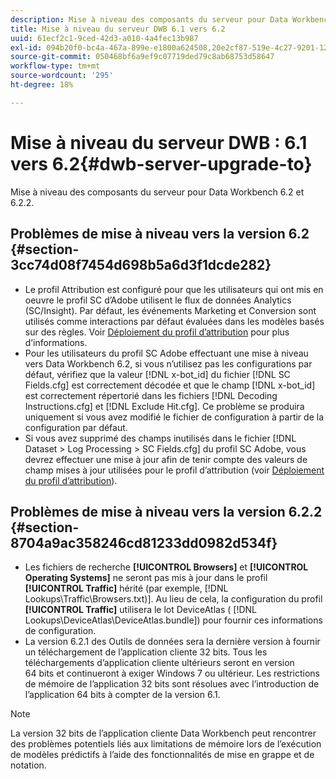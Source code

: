 ```yaml
---
description: Mise à niveau des composants du serveur pour Data Workbench 6.2 et 6.2.2.
title: Mise à niveau du serveur DWB 6.1 vers 6.2
uuid: 61ecf2c1-9ced-42d3-a010-4a4fec13b987
exl-id: 094b20f0-bc4a-467a-899e-e1800a624508,20e2cf87-519e-4c27-9201-1275550bb72a
source-git-commit: 050468bf6a9ef9c07719ded79c8ab68753d58647
workflow-type: tm+mt
source-wordcount: '295'
ht-degree: 18%

---
```


# Mise à niveau du serveur DWB : 6.1 vers 6.2{#dwb-server-upgrade-to}

Mise à niveau des composants du serveur pour Data Workbench 6.2 et 6.2.2.

## Problèmes de mise à niveau vers la version 6.2 {#section-3cc74d08f7454d698b5a6d3f1dcde282}

* Le profil Attribution est configuré pour que les utilisateurs qui ont mis en oeuvre le profil SC d’Adobe utilisent le flux de données Analytics (SC/Insight). Par défaut, les événements Marketing et Conversion sont utilisés comme interactions par défaut évaluées dans les modèles basés sur des règles. Voir [Déploiement du profil d’attribution](https://experienceleague.adobe.com/docs/data-workbench/using/client/attribution-reports/c-attrib-profile-deploy.html?lang=en) pour plus d’informations.
* Pour les utilisateurs du profil SC Adobe effectuant une mise à niveau vers Data Workbench 6.2, si vous n’utilisez pas les configurations par défaut, vérifiez que la valeur [!DNL x-bot_id] du fichier [!DNL SC Fields.cfg] est correctement décodée et que le champ [!DNL x-bot_id] est correctement répertorié dans les fichiers [!DNL Decoding Instructions.cfg] et [!DNL Exclude Hit.cfg]. Ce problème se produira uniquement si vous avez modifié le fichier de configuration à partir de la configuration par défaut.
* Si vous avez supprimé des champs inutilisés dans le fichier [!DNL Dataset > Log Processing > SC Fields.cfg] du profil SC Adobe, vous devrez effectuer une mise à jour afin de tenir compte des valeurs de champ mises à jour utilisées pour le profil d’attribution (voir [Déploiement du profil d’attribution](https://experienceleague.adobe.com/docs/data-workbench/using/client/attribution-reports/c-attrib-profile-deploy.html?lang=en)).

## Problèmes de mise à niveau vers la version 6.2.2 {#section-8704a9ac358246cd81233dd0982d534f}

* Les fichiers de recherche **[!UICONTROL Browsers]** et **[!UICONTROL Operating Systems]** ne seront pas mis à jour dans le profil **[!UICONTROL Traffic]** hérité (par exemple, [!DNL Lookups\Traffic\Browsers.txt)]. Au lieu de cela, la configuration du profil **[!UICONTROL Traffic]** utilisera le lot DeviceAtlas ( [!DNL Lookups\DeviceAtlas\DeviceAtlas.bundle]) pour fournir ces informations de configuration.
* La version 6.2.1 des Outils de données sera la dernière version à fournir un téléchargement de l’application cliente 32 bits. Tous les téléchargements d’application cliente ultérieurs seront en version 64 bits et continueront à exiger Windows 7 ou ultérieur. Les restrictions de mémoire de l’application 32 bits sont résolues avec l’introduction de l’application 64 bits à compter de la version 6.1.

>[!NOTE]
>
>La version 32 bits de l’application cliente Data Workbench peut rencontrer des problèmes potentiels liés aux limitations de mémoire lors de l’exécution de modèles prédictifs à l’aide des fonctionnalités de mise en grappe et de notation.
